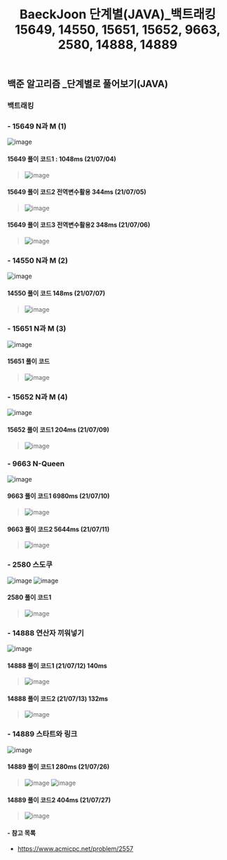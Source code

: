 ﻿---
layout: single
title: "BaeckJoon 단계별(JAVA)_백트래킹 15649, 14550, 15651, 15652, 9663, 2580, 14888, 14889"
read_time: true
categories: 
 - BaeckJoon 
tags: 
 - Algorithm
 - BaeckJoon 
last_modified_at: '2021-07-03 23:51:00 +0800'
toc: true
toc_sticky: true
toc_label: 목차
---
## 백준 알고리즘 _단계별로 풀어보기(JAVA)
### 백트래킹
### - 15649 N과 M (1)
![image](https://user-images.githubusercontent.com/66898243/124388667-d196a400-dd1e-11eb-9ac7-346b6b907e0c.png)

#### 15649 풀이 코드1 : 1048ms (21/07/04)
>  ![image](https://user-images.githubusercontent.com/66898243/124389430-00624980-dd22-11eb-8ed7-0c2a74410e49.png)

#### 15649 풀이 코드2 전역변수활용 344ms (21/07/05)
>  ![image](https://user-images.githubusercontent.com/66898243/124485305-649b1100-dde7-11eb-81bb-da9b2047ceb5.png)

#### 15649 풀이 코드3 전역변수활용2 348ms (21/07/06)
> ![image](https://user-images.githubusercontent.com/66898243/124616862-66c9a200-deb1-11eb-8b82-3ba8e0b2e632.png)

### - 14550 N과 M (2)
 ![image](https://user-images.githubusercontent.com/66898243/124780227-6696d880-df7d-11eb-9442-7053d8a8531f.png)

#### 14550 풀이 코드 148ms (21/07/07)
>  ![image](https://user-images.githubusercontent.com/66898243/124782096-ea04f980-df7e-11eb-85c9-f51fca6e4c5e.png)

### - 15651 N과 M (3)
![image](https://user-images.githubusercontent.com/66898243/124941261-a628f780-e045-11eb-8427-d6c72c8c97f5.png)

#### 15651 풀이 코드
> ![image](https://user-images.githubusercontent.com/66898243/124941714-facc7280-e045-11eb-9892-63e78071db74.png)

### - 15652 N과 M (4)
![image](https://user-images.githubusercontent.com/66898243/125094577-595d2380-e10e-11eb-900a-4d5012e81f14.png)

#### 15652 풀이 코드1 204ms (21/07/09)
>  ![image](https://user-images.githubusercontent.com/66898243/125095268-f9b34800-e10e-11eb-8d29-f056ee1be9e0.png)

### - 9663 N-Queen 
 ![image](https://user-images.githubusercontent.com/66898243/125166856-9e4d8c80-e1d8-11eb-9a95-6273d51b9a44.png)

#### 9663 풀이 코드1 6980ms (21/07/10)
>  ![image](https://user-images.githubusercontent.com/66898243/125166893-bf15e200-e1d8-11eb-97a5-2dce057d0c57.png)

#### 9663 풀이 코드2 5644ms (21/07/11)
>  ![image](https://user-images.githubusercontent.com/66898243/125199796-ea650380-e2a2-11eb-99ca-a46959c948c6.png)

### - 2580 스도쿠
![image](https://user-images.githubusercontent.com/66898243/125639233-a5500380-c9e4-4435-bc08-a6deedc4755d.png)
![image](https://user-images.githubusercontent.com/66898243/125639293-99a7e70a-969b-459a-a0b6-e206907e438b.png)

#### 2580 풀이 코드1
> ![image](https://user-images.githubusercontent.com/66898243/148078358-da7d625c-f970-4726-a0a6-1dab812dbf65.png)

### - 14888 연산자 끼워넣기
![image](https://user-images.githubusercontent.com/66898243/125638735-80303348-b25c-4c5d-aa3c-e304937dbfd5.png)

#### 14888 풀이 코드1 (21/07/12) 140ms
>  ![image](https://user-images.githubusercontent.com/66898243/125472169-13c82a3e-c293-4599-9c9c-071a204d96fb.png)

#### 14888 풀이 코드2 (21/07/13) 132ms
> ![image](https://user-images.githubusercontent.com/66898243/125638929-1bcb0a45-42d8-45b3-90c8-9e60078f2f63.png)

### - 14889 스타트와 링크
![image](https://user-images.githubusercontent.com/66898243/125638480-b41405b7-48a2-44da-8531-c1ac0355fe46.png)

#### 14889 풀이 코드1 280ms (21/07/26)
>  ![image](https://user-images.githubusercontent.com/66898243/127009100-09e4675c-f7dd-432b-886a-20d47f59a12d.png)
>  ![image](https://user-images.githubusercontent.com/66898243/127009234-aea4b870-4c98-45c6-a791-2f5783b2c424.png)

#### 14889 풀이 코드2 404ms (21/07/27)
>  ![image](https://user-images.githubusercontent.com/66898243/127164783-dde1037c-328a-4415-9742-ec9d86fe91fa.png)

#### - 참고 목록
- https://www.acmicpc.net/problem/2557